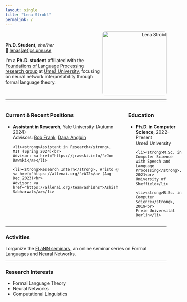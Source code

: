 ```yaml
---
layout: single
title: "Lena Strobl"
permalink: /
---
```


<div style="display:flex;align-items:center;justify-content:space-between;">
  <div style="flex:2;">
    <p><strong>Ph.D. Student</strong>, <em>she/her</em><br>
    📧 <a href="mailto:lenas@cs.umu.se">lenas[æt]cs.umu.se</a></p>
    <p>I'm a <strong>Ph.D. student</strong> affiliated with the <a href="https://www.umu.se/en/research/groups/foundations-of-language-processing/">Foundations of Language Processing research group</a> at <a href="https://www.umu.se/en/">Umeå University</a>, focusing on neural network interpretability through formal language theory.</p>
  </div>

  <div style="flex:1;text-align:right;">
  <img src="/assets/images/lena-profile.jpg" alt="Lena Strobl" style="border-radius:8px;width:200px;height:200px;object-fit:cover;">
</div>
</div>

---

<div style="display:flex; gap: 2rem;">

<div style="flex:1;">
  <h3>Current & Recent Positions</h3>
  <ul>
    <li><strong>Assistant in Research</strong>, Yale University (Autumn 2024)<br>
    Advisors: <a href="https://ling.yale.edu/people/robert-frank">Bob Frank</a>, <a href="https://cpsc.yale.edu/people/dana-angluin">Dana Angluin</a></li>

    <li><strong>Assistant in Research</strong>, MIT (Spring 2024)<br>
    Advisor: <a href="https://jrawski.info/">Jon Rawski</a></li>

    <li><strong>Research Intern</strong>, Aristo @ <a href="https://allenai.org/">AI2</a> (Aug–Dec 2023)<br>
    Advisor: <a href="https://allenai.org/team/ashishs">Ashish Sabharwal</a></li>
  </ul>
</div>

<div style="flex:1;">
  <h3>Education</h3>
  <ul>
    <li><strong>Ph.D. in Computer Science</strong>, 2022–Present<br>
    Umeå University</li>

    <li><strong>M.Sc. in Computer Science with Speech and Language Processing</strong>, 2021<br>
    University of Sheffield</li>

    <li><strong>B.Sc. in Computer Science</strong>, 2019<br>
    Freie Universität Berlin</li>
  </ul>
</div>

</div>

---

<h3>Activities</h3>
<p>I organize the <a href="https://flann.super.site/">FLaNN seminars</a>, an online seminar series on Formal Languages and Neural Networks.</p>

---

<h3>Research Interests</h3>
<ul>
  <li>Formal Language Theory</li>
  <li>Neural Networks</li>
  <li>Computational Linguistics</li>
</ul>
